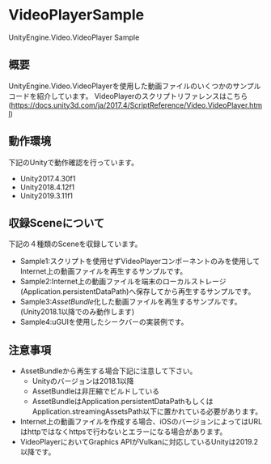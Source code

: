 # VideoPlayerSample
UnityEngine.Video.VideoPlayer Sample

## 概要
UnityEngine.Video.VideoPlayerを使用した動画ファイルのいくつかのサンプルコードを紹介しています。
VideoPlayerのスクリプトリファレンスはこちら(https://docs.unity3d.com/ja/2017.4/ScriptReference/Video.VideoPlayer.html)

## 動作環境
下記のUnityで動作確認を行っています。
- Unity2017.4.30f1
- Unity2018.4.12f1
- Unity2019.3.11f1

## 収録Sceneについて
下記の４種類のSceneを収録しています。
- Sample1:スクリプトを使用せずVideoPlayerコンポーネントのみを使用してInternet上の動画ファイルを再生するサンプルです。
- Sample2:Internet上の動画ファイルを端末のローカルストレージ(Application.persistentDataPath)へ保存してから再生するサンプルです。
- Sample3:*AssetBundle*化した動画ファイルを再生するサンプルです。(Unity2018.1以降でのみ動作します)
- Sample4:uGUIを使用したシークバーの実装例です。

## 注意事項
- AssetBundleから再生する場合下記に注意して下さい。
  - Unityのバージョンは2018.1以降
  - AssetBundleは非圧縮でビルドしている
  - AssetBundleはApplication.persistentDataPathもしくはApplication.streamingAssetsPath以下に置かれている必要があります。
- Internet上の動画ファイルを作成する場合、iOSのバージョンによってはURLはhttpではなくhttpsで行わないとエラーになる場合があります。
- VideoPlayerにおいてGraphics APIがVulkanに対応しているUnityは2019.2以降です。
